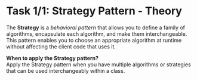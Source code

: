 # Task 1/1: Strategy Pattern - Theory

The **Strategy** is a _behavioral pattern_ that allows you to define a family of algorithms,
encapsulate each algorithm, and make them interchangeable.
This pattern enables you to choose an appropriate algorithm at runtime without affecting the client code that uses it.

**When to apply the Strategy pattern?** \
Apply the Strategy pattern when you have multiple algorithms or strategies that can be used interchangeably within a class.
